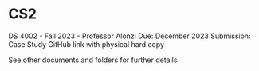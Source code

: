 # CS2

DS 4002 - Fall 2023 - Professor Alonzi
Due: December 2023
Submission: Case Study GitHub link with physical hard copy

See other documents and folders for further details
